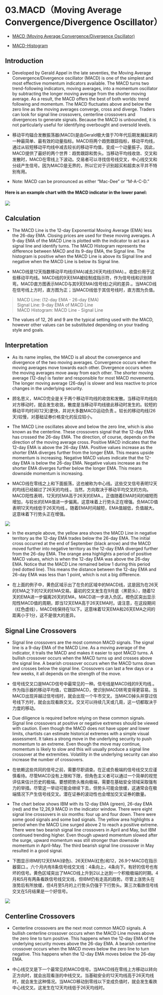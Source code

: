 # 03.MACD（Moving Average Convergence/Divergence Oscillator）
* [MACD (Moving Average Convergence/Divergence Oscillator)](http://stockcharts.com/school/doku.php?id=chart_school:technical_indicators:moving_average_convergence_divergence_macd)

* [MACD-Histogram](http://stockcharts.com/school/doku.php?id=chart_school:technical_indicators:macd-histogram)

## Introduction
* Developed by Gerald Appel in the late seventies, the Moving Average Convergence/Divergence oscillator (MACD) is one of the simplest and most effective momentum indicators available. The MACD turns two trend-following indicators, moving averages, into a momentum oscillator by subtracting the longer moving average from the shorter moving average. As a result, the MACD offers the best of both worlds: trend following and momentum. The MACD fluctuates above and below the zero line as the moving averages converge, cross and diverge. Traders can look for signal line crossovers, centerline crossovers and divergences to generate signals. Because the MACD is unbounded, it is not particularly useful for identifying overbought and oversold levels.

* 移动平均辐合发散振荡器(MACD)是由Gerald极大值于70年代后期发展起来的一种最简单、最有效的动量指标。MACD将两个趋势跟踪指标，移动平均线，通过从较短移动平均线中减去较长的移动平均值，变成一个动量振子。因此，MACD提供了最好的两个世界：趋势跟踪和势头。当移动平均线收敛、交叉和发散时，MACD在零线上下波动。交易者可以寻找信号线交叉，中心线交叉和分歧产生信号。因为MACD是无界的，所以它对于识别超买和超卖水平并不特别有用。

* Note: MACD can be pronounced as either “Mac-Dee” or “M-A-C-D.”

#### Here is an example chart with the MACD indicator in the lower panel:
![](pic/macd-0-qqqqexam.png)

## Calculation
* The MACD Line is the 12-day Exponential Moving Average (EMA) less the 26-day EMA. Closing prices are used for these moving averages. A 9-day EMA of the MACD Line is plotted with the indicator to act as a signal line and identify turns. The MACD Histogram represents the difference between MACD and its 9-day EMA, the Signal line. The histogram is positive when the MACD Line is above its Signal line and negative when the MACD Line is below its Signal line.

* MACD线是12天指数移动平均线(EMA)减去26天均线(EMA).。收盘价用于这些移动平均线。MACD线的9天EMA被绘制成指示符，作为信号线和识别转弯。MACD直方图表示MACD与其9天EMA(信号线)之间的差异.。当MACD线在信号线上方时，直方图为正；当MACD线低于其信号线时，直方图为负值。

> MACD Line: (12-day EMA - 26-day EMA)<br>Signal Line: 9-day EMA of MACD Line<br>MACD Histogram: MACD Line - Signal Line<br>

* The values of 12, 26 and 9 are the typical setting used with the MACD, however other values can be substituted depending on your trading style and goals.

## Interpretation
* As its name implies, the MACD is all about the convergence and divergence of the two moving averages. Convergence occurs when the moving averages move towards each other. Divergence occurs when the moving averages move away from each other. The shorter moving average (12-day) is faster and responsible for most MACD movements. The longer moving average (26-day) is slower and less reactive to price changes in the underlying security.

* 顾名思义，MACD完全是关于两个移动平均线的收敛和发散。当移动平均线向对方移动时，就会发生收敛。散度是当移动平均线彼此移动时发生的。较短的移动平均时间(12天)更快，并对大多数MACD运动负责.。较长的移动均线(26天)较慢，对基础证券价格变化的反应较小。

* The MACD Line oscillates above and below the zero line, which is also known as the centerline. These crossovers signal that the 12-day EMA has crossed the 26-day EMA. The direction, of course, depends on the direction of the moving average cross. Positive MACD indicates that the 12-day EMA is above the 26-day EMA. Positive values increase as the shorter EMA diverges further from the longer EMA. This means upside momentum is increasing. Negative MACD values indicate that the 12-day EMA is below the 26-day EMA. Negative values increase as the shorter EMA diverges further below the longer EMA. This means downside momentum is increasing.

* MACD线在零线之上和下面振荡，这也被称为中心线。这些交叉信号表明12天的均线已经越过了26天的均线.。当然，方向取决于移动平均交叉的方向。MACD阳性表明，12天的EMA高于26天的EMA.。正值随着EMA时间的缩短而增加，与较长的EMA值进一步偏离。这意味着上行势头正在增强。负MACD值表明12天均线低于26天均线.。随着EMA时间越短，EMA值越低，负值越大。这意味着下行势头正在增强。

![](pic/macd-01-hdcalc.png)

* In the example above, the yellow area shows the MACD Line in negative territory as the 12-day EMA trades below the 26-day EMA. The initial cross occurred at the end of September (black arrow) and the MACD moved further into negative territory as the 12-day EMA diverged further from the 26-day EMA. The orange area highlights a period of positive MACD values, which is when the 12-day EMA was above the 26-day EMA. Notice that the MACD Line remained below 1 during this period (red dotted line). This means the distance between the 12-day EMA and 26-day EMA was less than 1 point, which is not a big difference.

* 在上面的例子中，黄色区域示出了在负的区域中的MACD线，这是因为在26天的EMA之下的12天的EMA交易。最初的交叉发生在9月底（黑箭头），随着12天的EMA进一步偏离26天的EMA，MACD进一步进入负区。橙色区突出显示阳性MACD值的周期，即当12天EMA高于26天EMA时。请注意，在这段期间（红色虚线），MACD线保持在1以下。这意味着12天EMA和26天EMA之间的距离小于1分，这不是很大的差异。

## Signal Line Crossovers
* Signal line crossovers are the most common MACD signals. The signal line is a 9-day EMA of the MACD Line. As a moving average of the indicator, it trails the MACD and makes it easier to spot MACD turns. A bullish crossover occurs when the MACD turns up and crosses above the signal line. A bearish crossover occurs when the MACD turns down and crosses below the signal line. Crossovers can last a few days or a few weeks, it all depends on the strength of the move.

* 信号线交叉口是MACD信号中最常见的一种。信号线是MACD线的9天均线.。作为指示器的移动平均值，它跟踪MACD，使识别MACD转弯变得更容易。当MACD出现并越过信号线时，就会出现一个牛市交叉。当MACD掉头并穿过信号线下方时，就会出现看跌交叉。交叉可以持续几天或几周，这一切都取决于力度的移动。

* Due diligence is required before relying on these common signals. Signal line crossovers at positive or negative extremes should be viewed with caution. Even though the MACD does not have upper and lower limits, chartists can estimate historical extremes with a simple visual assessment. It takes a strong move in the underlying security to push momentum to an extreme. Even though the move may continue, momentum is likely to slow and this will usually produce a signal line crossover at the extremities. Volatility in the underlying security can also increase the number of crossovers.

* 在依赖这些共同的信号之前，需要尽职调查。在正或负极端的信号线交叉应谨慎看待。尽管MACD没有上限和下限，但角色主义者可以通过一个简单的视觉评估来估计历史的极端。要想把势头推向极端，需要在基础安全领域采取强有力的举措。尽管这一举动可能会继续下去，但势头可能会放缓，这通常会在极端情况下产生信号线交叉。潜在证券的波动性也会增加交叉证券的数量。

* The chart below shows IBM with its 12-day EMA (green), 26-day EMA (red) and the 12,26,9 MACD in the indicator window. There were eight signal line crossovers in six months: four up and four down. There were some good signals and some bad signals. The yellow area highlights a period when the MACD Line surged above 2 to reach a positive extreme. There were two bearish signal line crossovers in April and May, but IBM continued trending higher. Even though upward momentum slowed after the surge, upward momentum was still stronger than downside momentum in April-May. The third bearish signal line crossover in May resulted in a good signal.

* 下图显示IBM的12天EMA(绿色)、26天EMA(红色)和12，26.9个MACD在指示器窗口.。六个月内有8条信号线交叉线：4条向上，4条向下。有好的信号也有坏的信号。黄色区域突出了MACD线上升到2以上达到一个积极极端的时期。4月和5月有两条看跌信号线交叉线，但IBM仍有走高的趋势。尽管上涨势头在涨势后有所放缓，但4月至5月的上行势头仍强于下行势头。第三次看跌信号线交叉在5月结果是一个好信号。

![](pic/macd-02-ibmsigx.png)

## Centerline Crossovers
* Centerline crossovers are the next most common MACD signals. A bullish centerline crossover occurs when the MACD Line moves above the zero line to turn positive. This happens when the 12-day EMA of the underlying security moves above the 26-day EMA. A bearish centerline crossover occurs when the MACD moves below the zero line to turn negative. This happens when the 12-day EMA moves below the 26-day EMA.

* 中心线交叉是下一个最常见的MACD信号。当MACD线在零线上方移动以转向正方向时，就会出现看涨的中线交叉。当基础安全的12天均线高于26天均线时，就会发生这种情况。当MACD移动到零线以下变成负值时，就会发生看跌中心线交叉。这发生在12天均线低于26天均线时。

